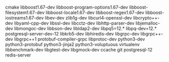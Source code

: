 cmake
libboost1.67-dev
libboost-program-options1.67-dev
libboost-filesystem1.67-dev
libboost-locale1.67-dev
libboost-regex1.67-dev
libboost-iostreams1.67-dev
libev-dev
zlib1g-dev
libcurl4-openssl-dev
libcrypto++-dev
libyaml-cpp-dev
libssl-dev
libcctz-dev
libhttp-parser-dev
libjemalloc-dev
libmongoc-dev
libbson-dev
libldap2-dev
libpq5=12.*
libpq-dev=12.*
postgresql-server-dev-12
libkrb5-dev
libhiredis-dev
libgrpc-dev
libgrpc++-dev
libgrpc++1
protobuf-compiler-grpc
libprotoc-dev
python3-dev
python3-protobuf
python3-jinja2
python3-voluptuous
virtualenv
libbenchmark-dev
libgtest-dev
libgmock-dev
ccache
git
postgresql-12
redis-server
